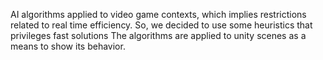 AI algorithms applied to video game contexts, which implies restrictions related to real time efficiency. So, we decided to use some heuristics that privileges fast solutions The algorithms are applied to unity scenes as a means to show its behavior.